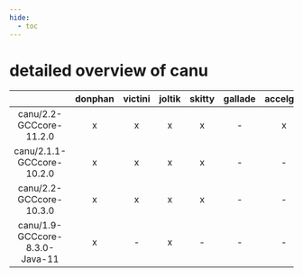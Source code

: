 ```yaml
---
hide:
  - toc
---
```


detailed overview of canu
=========================

| |donphan|victini|joltik|skitty|gallade|accelgor|swalot|doduo|
| :---: | :---: | :---: | :---: | :---: | :---: | :---: | :---: | :---: |
|canu/2.2-GCCcore-11.2.0|x|x|x|x|-|x|x|x|
|canu/2.1.1-GCCcore-10.2.0|x|x|x|x|-|-|x|x|
|canu/2.2-GCCcore-10.3.0|x|x|x|x|-|-|x|x|
|canu/1.9-GCCcore-8.3.0-Java-11|x|-|x|-|-|-|-|-|

